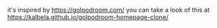it's inspired by https://golpodroom.com/
you can take a look of this at https://kalbela.github.io/golpodroom-homepage-clone/
